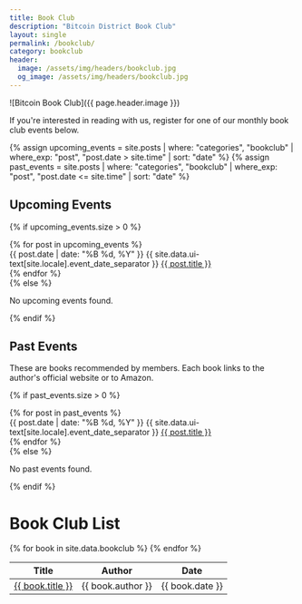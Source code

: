 ```yaml
---
title: Book Club
description: "Bitcoin District Book Club"
layout: single
permalink: /bookclub/
category: bookclub
header:
  image: /assets/img/headers/bookclub.jpg
  og_image: /assets/img/headers/bookclub.jpg
---
```


![Bitcoin Book Club]({{ page.header.image }})  

If you're interested in reading with us, register for one of our monthly book club events below.

{% assign upcoming_events = site.posts | where: "categories", "bookclub" | where_exp: "post", "post.date > site.time" | sort: "date" %}
{% assign past_events = site.posts | where: "categories", "bookclub" | where_exp: "post", "post.date <= site.time" | sort: "date" %}

## Upcoming Events
{% if upcoming_events.size > 0 %}
  <div class="events-list">
    {% for post in upcoming_events %}
      <section class="event">
        {{ post.date | date: "%B %d, %Y" }} {{ site.data.ui-text[site.locale].event_date_separator }} <a href="{{ post.url }}">{{ post.title }}</a>
      </section>
    {% endfor %}
  </div>
{% else %}
  <p>No upcoming events found.</p>
{% endif %}

## Past Events
These are books recommended by members. Each book links to the author's official website or to Amazon.

{% if past_events.size > 0 %}
  <div class="events-list">
    {% for post in past_events %}
      <section class="event">
        {{ post.date | date: "%B %d, %Y" }} {{ site.data.ui-text[site.locale].event_date_separator }} <a href="{{ post.url }}">{{ post.title }}</a>
      </section>
    {% endfor %}
  </div>
{% else %}
  <p>No past events found.</p>
{% endif %}

# Book Club List

<table id="bookTable">
  <thead>
    <tr>
      <th onclick="sortTable(0)">Title</th>
      <th onclick="sortTable(1)">Author</th>
      <th onclick="sortTable(2)">Date</th>
    </tr>
  </thead>
  <tbody>
    {% for book in site.data.bookclub %}
      <tr>
        <td><a href="{{ book.link }}" target="_blank">{{ book.title }}</a></td>
        <td>{{ book.author }}</td>
        <td>{{ book.date }}</td>
      </tr>
    {% endfor %}
  </tbody>
</table>

<script>
  function sortTable(columnIndex) {
    var table = document.getElementById("bookTable");
    var rows = table.rows;
    var switching = true;
    var shouldSwitch, i, x, y;

    while (switching) {
      switching = false;
      for (i = 1; i < (rows.length - 1); i++) {
        shouldSwitch = false;
        x = rows[i].getElementsByTagName("TD")[columnIndex];
        y = rows[i + 1].getElementsByTagName("TD")[columnIndex];
        
        // Handling the Date column (index 2) and sorting by most recent first
        if (columnIndex === 2) {
          var dateX = x.innerHTML.trim() === '' ? null : new Date(x.innerHTML);
          var dateY = y.innerHTML.trim() === '' ? null : new Date(y.innerHTML);

          // If one date is null, treat it as older than any date
          if (dateX === null && dateY !== null) {
            shouldSwitch = true;
            break;
          }
          if (dateY === null && dateX !== null) {
            continue; // Do not switch if y's date is missing
          }

          // Sorting by most recent first (descending)
          if (dateX < dateY) {
            shouldSwitch = true;
            break;
          }
        } else {
          // Sorting alphabetically for Title and Author
          if (x.innerHTML.toLowerCase() > y.innerHTML.toLowerCase()) {
            shouldSwitch = true;
            break;
          }
        }
      }
      if (shouldSwitch) {
        rows[i].parentNode.insertBefore(rows[i + 1], rows[i]);
        switching = true;
      }
    }
  }
</script>

